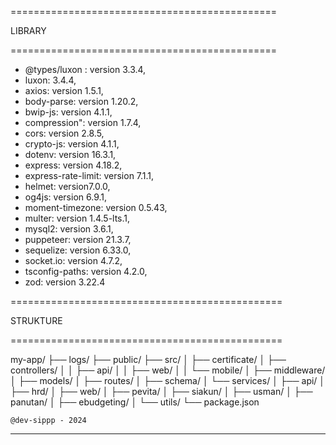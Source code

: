 ==============================================

LIBRARY

==============================================

- @types/luxon : version 3.3.4,
- luxon: 3.4.4,
- axios: version 1.5.1,
- body-parse:  version 1.20.2,
- bwip-js: version 4.1.1,
- compression":  version 1.7.4,
- cors: version 2.8.5,
- crypto-js: version 4.1.1,
- dotenv: version 16.3.1,
- express: version 4.18.2,
- express-rate-limit: version 7.1.1,
- helmet: version7.0.0,
- og4js: version 6.9.1,
- moment-timezone: version 0.5.43,
- multer: version 1.4.5-lts.1,
- mysql2: version 3.6.1,
- puppeteer: version 21.3.7,
- sequelize: version 6.33.0,
- socket.io: version 4.7.2,
- tsconfig-paths: version 4.2.0,
- zod: version 3.22.4

===============================================

STRUKTURE

===============================================

my-app/
├── logs/
├── public/
├── src/
│   ├── certificate/
│   ├── controllers/
│   │   ├── api/
│   │   ├── web/
│   │   └── mobile/
│   ├── middleware/
│   ├── models/
│   ├── routes/
│   ├── schema/
│   └── services/
│       ├── api/
│       ├── hrd/
│       ├── web/
│       ├── pevita/
│       ├── siakun/
│       ├── usman/
│       ├── panutan/
│       ├── ebudgeting/
│   └── utils/
└── package.json

    @dev-sippp - 2024

---
